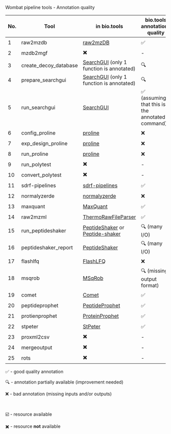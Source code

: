 Wombat pipeline tools - Annotation quality

| **No.** | **Tool** | **in bio.tools** | **bio.tools annotations quality** | **in bioconda** | **external source** |
| ------- | -------- | ---------------- | ------ | ---------- | ---------- | 
| 1 | raw2mzdb | [raw2mzDB](https://bio.tools/raw2mzdb) | :white_check_mark: | :heavy_multiplication_x: | - |
| 2 | mzdb2mgf | :heavy_multiplication_x: | - | :heavy_multiplication_x: | [link](https://github.com/mzdb/mzdb4s/releases/download/0.4.3/mzdbtools_0.4.3_linux_x64.zip) |
| 3 | create_decoy_database | [SearchGUI](https://bio.tools/SearchGUI) (only 1 function is annotated) | :mag: | :ballot_box_with_check: | - |
| 4 | prepare_searchgui | [SearchGUI](https://bio.tools/SearchGUI) (only 1 function is annotated) | :mag: | :ballot_box_with_check: | - |
| 5 | run_searchgui | [SearchGUI](https://bio.tools/SearchGUI) | :white_check_mark: (assuming that this is the annotated command) | :ballot_box_with_check: | - |
| 6 | config_proline | [proline](https://bio.tools/proline) | :x: | :heavy_multiplication_x: | [link](https://github.com/profiproteomics/proline-cli/releases/download/0.2.0-SNAPSHOT-2019-10-04/proline-cli-0.2.0-SNAPSHOT-bin.zip) |
| 7 | exp_design_proline | [proline](https://bio.tools/proline) | :x: | :heavy_multiplication_x: | [link](https://github.com/profiproteomics/proline-cli/releases/download/0.2.0-SNAPSHOT-2019-10-04/proline-cli-0.2.0-SNAPSHOT-bin.zip) |
| 8 | run_proline | [proline](https://bio.tools/proline) | :x: | :heavy_multiplication_x: | [link](https://github.com/profiproteomics/proline-cli/releases/download/0.2.0-SNAPSHOT-2019-10-04/proline-cli-0.2.0-SNAPSHOT-bin.zip) |
| 9 | run_polytest | :heavy_multiplication_x: | - | :ballot_box_with_check: | - |
| 10 | convert_polytest | :heavy_multiplication_x: | - | :ballot_box_with_check:? | - |
| 11 | sdrf-pipelines  | [sdrf-pipelines](https://bio.tools/sdrf-pipelines) | :white_check_mark: | :ballot_box_with_check: | - |
| 12 | normalyzerde | [normalyzerde](https://bio.tools/:heavy_multiplication_x:rmalyzerde) | :x: | :ballot_box_with_check: | - |
| 13 | maxquant | [MaxQuant](https://bio.tools/maxquant) | :white_check_mark: | :ballot_box_with_check: | - |
| 14 | raw2mzml | [ThermoRawFileParser](https://bio.tools/ThermoRawFileParser) | :white_check_mark: | :ballot_box_with_check: | - |
| 15 | run_peptideshaker | [PeptideShaker](https://bio.tools/peptideshaker) or [Peptide-shaker](https://bio.tools/peptide-shaker) | :mag: (many I/O) | :ballot_box_with_check: | - |
| 16 | peptideshaker_report |[PeptideShaker](https://bio.tools/peptideshaker) | :mag: (many I/O) | :ballot_box_with_check: | - |
| 17 | flashlfq | [FlashLFQ](https://bio.tools/flashlfq) | :x: | :ballot_box_with_check: | - |
| 18 | msqrob | [MSqRob](https://bio.tools/msqrob) | :mag: (missing output format) | :ballot_box_with_check: | - |
| 19 | comet | [Comet](https://bio.tools/comet) | :white_check_mark: | :ballot_box_with_check: | - |
| 20 | peptideprophet | [PeptideProphet](https://bio.tools/peptideprophet) | :white_check_mark: | :ballot_box_with_check: | In TPP |
| 21 | protienprophet | [ProteinProphet](https://bio.tools/proteinprophet) | :white_check_mark: | :ballot_box_with_check: | In TPP |
| 22 | stpeter | [StPeter](https://bio.tools/stpeter) | :white_check_mark: | :ballot_box_with_check: | In TPP |
| 23 | proxml2csv | :heavy_multiplication_x: | - |  :heavy_multiplication_x: | - |
| 24 | mergeoutput | :heavy_multiplication_x: | - |  :heavy_multiplication_x: | - |
| 25 | rots | :heavy_multiplication_x: | - |  :heavy_multiplication_x: | - |

:white_check_mark: - good quality annotation

:mag: - annotation partially available (improvement needed)

:x: - bad annotation (missing inputs and/or outputs)

<br/>

:ballot_box_with_check: - resource available

:heavy_multiplication_x: - resource **not** available

